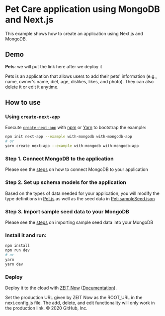# Pet Care application using MongoDB and Next.js 

This example shows how to create an application using Next.js and MongoDB.

## Demo 

**Pets**: we will put the link here after we deploy it

Pets is an application that allows users to add their pets' information (e.g., name, owner's name, diet, age, dislikes, likes, and photo). They can also delete it or edit it anytime.

## How to use

### Using `create-next-app`

Execute [`create-next-app`](https://github.com/zeit/next.js/tree/canary/packages/with-mongodb-app) with [npm](https://docs.npmjs.com/cli/init) or [Yarn](https://yarnpkg.com/lang/en/docs/cli/create/) to bootstrap the example:

```bash
npm init next-app --example with-mongodb with-mongodb-app
# or
yarn create next-app --example with-mongodb with-mongodb-app
```

### Step 1. Connect MongoDB to the application

Please see the [steps](./link-step.md) on how to connect MongoDB to your application

### Step 2. Set up schema models for the application

Based on the types of data needed for your application, you will modify the type definitions in [Pet.js](./models/Pet) as well as the seed data in [Pet-sampleSeed.json](./seed/Pet-sampleSeed.json)

### Step 3. Import sample seed data to your MongoDB

Please see the [steps](./data_import.md) on importing sample seed data into your MongoDB

### Install it and run:

```bash
npm install
npm run dev
# or
yarn
yarn dev
```
### Deploy
Deploy it to the cloud with [ZEIT Now](https://zeit.co/import?filter=next.js&utm_source=github&utm_medium=readme&utm_campaign=next-example) ([Documentation](https://nextjs.org/docs/deployment)).

Set the production URL given by ZEIT Now as the ROOT_URL in the next.config.js file. The add, delete, and edit functionality will only work in the production link.
© 2020 GitHub, Inc.
